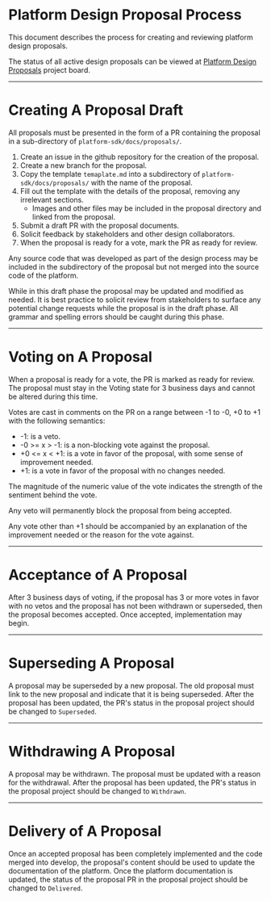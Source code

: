Platform Design Proposal Process
================================

This document describes the process for creating and reviewing platform design proposals.

The status of all active design proposals can be viewed
at [Platform Design Proposals](https://github.com/orgs/hashgraph/projects/73/views/1) project board.

---

# Creating A Proposal Draft

All proposals must be presented in the form of a PR containing the proposal in a sub-directory
of `platform-sdk/docs/proposals/`.

1. Create an issue in the github repository for the creation of the proposal.
2. Create a new branch for the proposal.
3. Copy the template `temaplate.md` into a subdirectory of `platform-sdk/docs/proposals/` with the name of the
   proposal.
4. Fill out the template with the details of the proposal, removing any irrelevant sections.
    * Images and other files may be included in the proposal directory and linked from the proposal.
5. Submit a draft PR with the proposal documents.
6. Solicit feedback by stakeholders and other design collaborators.
7. When the proposal is ready for a vote, mark the PR as ready for review.

Any source code that was developed as part of the design process may be included in the subdirectory of the proposal
but not merged into the source code of the platform.

While in this draft phase the proposal may be updated and modified as needed. It is best practice to solicit review from
stakeholders to surface any potential change requests while the proposal is in the draft phase. All grammar and spelling
errors should be caught during this phase.

---

# Voting on A Proposal

When a proposal is ready for a vote, the PR is marked as ready for review. The proposal must stay in the Voting state
for 3 business days and cannot be altered during this time.

Votes are cast in comments on the PR on a range between -1 to -0, +0 to +1 with the following semantics:

* -1: is a veto.
* -0 >= x > -1: is a non-blocking vote against the proposal.
* +0 <= x < +1: is a vote in favor of the proposal, with some sense of improvement needed.
* +1: is a vote in favor of the proposal with no changes needed.

The magnitude of the numeric value of the vote indicates the strength of the sentiment behind the vote.

Any veto will permanently block the proposal from being accepted.

Any vote other than +1 should be accompanied by an explanation of the improvement needed or the reason for the vote
against.

---

# Acceptance of A Proposal

After 3 business days of voting, if the proposal has 3 or more votes in favor with no vetos and the proposal has not
been withdrawn or superseded, then the proposal becomes accepted. Once accepted, implementation may begin.

---

# Superseding A Proposal

A proposal may be superseded by a new proposal. The old proposal must link to the new proposal and indicate that it is
being superseded. After the proposal has been updated, the PR's status in the proposal project should be changed
to `Superseded`.

---

# Withdrawing A Proposal

A proposal may be withdrawn. The proposal must be updated with a reason for the withdrawal. After the proposal has been
updated, the PR's status in the proposal project should be changed to `Withdrawn`.

---

# Delivery of A Proposal

Once an accepted proposal has been completely implemented and the code merged into develop, the proposal's content
should be used to update the documentation of the platform. Once the platform documentation is updated, the status of
the proposal PR in the proposal project should be changed to `Delivered`.